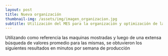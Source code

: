```yaml
---
layout: post
title: Nueva organización
thumbnail-img: /assets/img/imagen_organizacion.jpg
subtitle: Utilización del MES para la organización y optimización de la producción en la empresa
---
```


Utilizando como referencia las maquinas mostradas y luego de una extensa búsqueda de valores promedio para las mismas, se obtuvieron los siguientes resultados en minutos por semana de producción

<head>
    <title>Centered Table Example</title>
    <style>
        table {
            border-collapse: collapse;
            margin: 0 auto;
        }

        table, th, td {
            border: 1px solid black;
            text-align: center;
            padding: 10px;
        }
    </style>
</head>
<body>
    <table>
        <tr>
            <th>Proceso</th>
            <th>Máquina</th>
            <th>Producción</th>
            <th>Up Time</th>
            <th>Down Time</th>
            <th>Paradas</th>
            <th>MTBF</th>
            <th>MTTR</th>
        </tr>
        <tr>
            <td>Dosificación</td>
            <td>Dosificador por peso automático <br> lineal de 4 cabezales <br> 5g-1000g </td>
            <td>25s/1000g C/U</td>
            <td>2300</td>
            <td>17</td>
            <td>1</td>
            <td>2283</td>
            <td>17</td>   
        </tr>
        <tr>
            <td>Mezcla</td>
            <td>Mezcladora planetaria: <br> para el amasado de productos de <br> alta viscosidad y tixotropia</td>
            <td>10 minutos</td>
            <td>5800</td>
            <td>35</td>
            <td>1</td>
            <td>5765</td>
            <td>35</td>
        </tr>
        <tr>
            <td>Laminación</td>
            <td>Laminadora de masa <br> C: 430x1700 mm</td>
            <td>20 Unidades/min</td>
            <td>9000</td>
            <td>35</td>
            <td>1</td>
            <td>8965</td>
            <td>35</td>
        </tr>
        <tr>
            <td>Corte</td>
            <td>Laminadora industria para <br> arepas rellenas 40 c,</td>
            <td>4 Unidades/s</td>
            <td>9000</td>
            <td>35</td>
            <td>1</td>
            <td>8965</td>
            <td>35</td>
        </tr>
        <tr>
            <td>Horneado</td>
            <td>Horno tunel 1 nivel 40 <br> trabajables </td>
            <td>500 Unidades/h</td>
            <td>9000</td>
            <td>280</td>
            <td>1</td>
            <td>8720</td>
            <td>280</td>
        </tr>
    </table>
</body>


## Tiempos de producción y rendimiento de procesos

Realizando la simulación de la linea de producción por una semana, esta genera una gráfica general de rendimiento en cuestión de horas. Se presenta un esquema de la línea de producción
<div style="text-align:center">
  <img src="/Trabajo-final/assets/img/flowc.jpg" alt="Image" style="width:900px;height:450px;">
</div>
La gráfica general de Rendimiento
<div style="text-align:center">
  <img src="/Trabajo-final/assets/img/perfectos.jpg" alt="Image" style="width:900px;height:450px;">
</div>

De esta barra de datos se obtienen los siguientes valores de rendimiento:

<head>
    <title>Centered Table Example</title>
    <style>
        table {
            margin: 0 auto;
        }

        table, th, td {
            border: 1px solid black;
            text-align: center;
            padding: 10px;
        }
    </style>
</head>
<body>
    <table>
        <tr>
            <th style="text-align: center">Proceso</th>
            <th style="text-align: center">Rendimiento </th>
        </tr>
        <tr>
            <td style="text-align: center">Preparación de la masa</td>
            <td style="text-align: center">71%</td>
        </tr>
        <tr>
            <td style="text-align: center">Moldeado de la arepa</td>
            <td style="text-align: center">89%</td>
        </tr>
        <tr>
            <td style="text-align: center">Cocinado en el horno</td>
            <td style="text-align: center">95%</td>
        </tr>
        <tr>
            <td style="text-align: center">Empaquetado de la arepa</td>
            <td style="text-align: center">90%</td>
        </tr>
    </table>
</body>

Analizando los valores de rendimiento se puede observar que la maquina que está trabajando más tiempo es el horno, por lo que significa que tiene el proceso mas lento entre todos y retiene el producto durante la linea de producción, por lo que el proceso critico a solucionar es este. Cada proceso tiene diversos indices, con estos se evaluará cual es de todos es el proceso menos eficiente utilizando el indice global de eficiencia (OEE).

<ul>
    <li> <b><i>Preparación de la mezcla</i></b> </li>
    <img src="/Trabajo-final/assets/img/prepmasa.jpg" alt="Eficiencia">
    <li> <b><i>Moldeado de las arepas</i></b> </li>
    <img src="/Trabajo-final/assets/img/moldeo.jpg" alt="Eficiencia">
    <li> <b><i>Cocinado</i></b> </li>
    <img src="/Trabajo-final/assets/img/horno.jpg" alt="Eficiencia">
    <li> <b><i>Empaquetado</i></b> </li>
    <img src="/Trabajo-final/assets/img/empaquetamiento.jpg" alt="Eficiencia">
</ul>

Dando como resultado los siguientes tiempos de producción

<body>
    <table>
        <tr>
            <th style="text-align: center">Dia de producción</th>
            <th style="text-align: center"> Preparación de Masa</th>
            <th style="text-align: center"> Moldeado de Arepa</th>
            <th style="text-align: center"> Horno</th>
            <th style="text-align: center"> Empaquetado</th>
        </tr>
        <tr>
            <td style="text-align: center">Lunes-Jueves</td>
            <td style="text-align: center">15:12 min</td>
            <td style="text-align: center">25 min</td>
            <td style="text-align: center"> 60 min </td>
            <td style="text-align: center"> 47 min </td>
        </tr>
        <tr>
            <td style="text-align: center">Viernes</td>
            <td style="text-align: center">18:20 min</td>
            <td style="text-align: center">40 min</td>
            <td style="text-align: center">96 min </td>
            <td style="text-align: center"> 72 min </td>
        </tr>
        <tr>
            <td style="text-align: center">Sábado-Domingo</td>
            <td style="text-align: center"> 20:25 min</td>
            <td style="text-align: center">50 min</td>
            <td style="text-align: center">120 min </td>
            <td style="text-align: center">89 min </td>
        </tr>
    </table>
</body>
